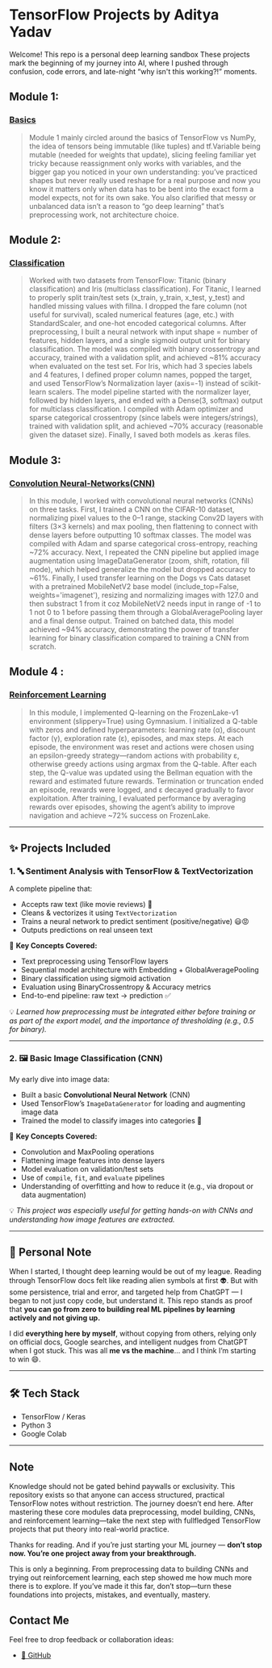 # TensorFlow Projects by Aditya Yadav
Welcome! This repo is a personal deep learning sandbox These projects mark the beginning of my journey into AI, where I pushed through confusion, code errors, and late-night “why isn't this working?!” moments.

## Module 1:
### [Basics](https://github.com/aypy01/tensorflow/blob/main/module-1.ipynb)
> Module 1 mainly circled around the basics of TensorFlow vs NumPy, the idea of tensors being immutable (like tuples) and tf.Variable being mutable (needed for weights that update), slicing feeling familiar yet tricky because reassignment only works with variables, and the bigger gap you noticed in your own understanding: you’ve practiced shapes but never really used reshape for a real purpose and now you know it matters only when data has to be bent into the exact form a model expects, not for its own sake. You also clarified that messy or unbalanced data isn’t a reason to “go deep learning”  that’s preprocessing work, not architecture choice.
## Module 2:
### [Classification](https://github.com/aypy01/tensorflow/blob/main/module-2.ipynb)
> Worked with two datasets from TensorFlow: Titanic (binary classification) and Iris (multiclass classification). For Titanic, I learned to properly split train/test sets (x_train, y_train, x_test, y_test) and handled missing values with fillna. I dropped the fare column (not useful for survival), scaled numerical features (age, etc.) with StandardScaler, and one-hot encoded categorical columns. After preprocessing, I built a neural network with input shape = number of features, hidden layers, and a single sigmoid output unit for binary classification. The model was compiled with binary crossentropy and accuracy, trained with a validation split, and achieved ~81% accuracy when evaluated on the test set. For Iris, which had 3 species labels and 4 features, I defined proper column names, popped the target, and used TensorFlow’s Normalization layer (axis=-1) instead of scikit-learn scalers. The model pipeline started with the normalizer layer, followed by hidden layers, and ended with a Dense(3, softmax) output for multiclass classification. I compiled with Adam optimizer and sparse categorical crossentropy (since labels were integers/strings), trained with validation split, and achieved ~70% accuracy (reasonable given the dataset size). Finally, I saved both models as .keras files.
## Module 3:
### [Convolution Neural-Networks(CNN)](https://github.com/aypy01/tensorflow/blob/main/module-3.ipynb)
> In this module, I worked with convolutional neural networks (CNNs) on three tasks. First, I trained a CNN on the CIFAR-10 dataset, normalizing pixel values to the 0–1 range, stacking Conv2D layers with filters (3×3 kernels) and max pooling, then flattening to connect with dense layers before outputting 10 softmax classes. The model was compiled with Adam and sparse categorical cross-entropy, reaching ~72% accuracy. Next, I repeated the CNN pipeline but applied image augmentation using ImageDataGenerator (zoom, shift, rotation, fill mode), which helped generalize the model but dropped accuracy to ~61%. Finally, I used transfer learning on the Dogs vs Cats dataset with a pretrained MobileNetV2 base model (include_top=False, weights='imagenet'), resizing and normalizing images with 127.0 and then substract 1 from it coz MobileNetV2 needs input in range of -1 to 1 not 0 to 1 before passing them through a GlobalAveragePooling layer and a final dense output. Trained on batched data, this model achieved ~94% accuracy, demonstrating the power of transfer learning for binary classification compared to training a CNN from scratch.

## Module 4 :
### [Reinforcement Learning](https://github.com/aypy01/tensorflow/blob/main/module-4.ipynb)
>  In this module, I implemented Q-learning on the FrozenLake-v1 environment (slippery=True) using Gymnasium. I initialized a Q-table with zeros and defined hyperparameters: learning rate (α), discount factor (γ), exploration rate (ε), episodes, and max steps. At each episode, the environment was reset and actions were chosen using an epsilon-greedy strategy—random actions with probability ε, otherwise greedy actions using argmax from the Q-table. After each step, the Q-value was updated using the Bellman equation with the reward and estimated future rewards. Termination or truncation ended an episode, rewards were logged, and ε decayed gradually to favor exploitation. After training, I evaluated performance by averaging rewards over episodes, showing the agent’s ability to improve navigation and achieve ~72% success on FrozenLake.

---

## ✨ Projects Included

### 1. 🔤 Sentiment Analysis with TensorFlow & TextVectorization
A complete pipeline that:
- Accepts raw text (like movie reviews) 💬
- Cleans & vectorizes it using `TextVectorization`
- Trains a neural network to predict sentiment (positive/negative) 😃😡
- Outputs predictions on real unseen text

📌 **Key Concepts Covered:**
- Text preprocessing using TensorFlow layers
- Sequential model architecture with Embedding + GlobalAveragePooling
- Binary classification using sigmoid activation
- Evaluation using BinaryCrossentropy & Accuracy metrics
- End-to-end pipeline: raw text → prediction ✅

💡 _Learned how preprocessing must be integrated either before training or as part of the export model, and the importance of thresholding (e.g., 0.5 for binary)._

---

### 2. 🖼️ Basic Image Classification (CNN)
My early dive into image data:
- Built a basic **Convolutional Neural Network** (CNN)
- Used TensorFlow’s `ImageDataGenerator` for loading and augmenting image data
- Trained the model to classify images into categories 🎯

📌 **Key Concepts Covered:**
- Convolution and MaxPooling operations
- Flattening image features into dense layers
- Model evaluation on validation/test sets
- Use of `compile`, `fit`, and `evaluate` pipelines
- Understanding of overfitting and how to reduce it (e.g., via dropout or data augmentation)

💡 _This project was especially useful for getting hands-on with CNNs and understanding how image features are extracted._

---

## 🚀 Personal Note

When I started, I thought deep learning would be out of my league. Reading through TensorFlow docs felt like reading alien symbols at first 👽. But with some persistence, trial and error, and targeted help from ChatGPT — I began to not just copy code, but understand it. This repo stands as proof that **you can go from zero to building real ML pipelines by learning actively and not giving up.**

I did **everything here by myself**, without copying from others, relying only on official docs, Google searches, and intelligent nudges from ChatGPT when I got stuck. This was all **me vs the machine**… and I think I’m starting to win 😄.

---

## 🛠 Tech Stack
- TensorFlow / Keras
- Python 3
- Google Colab



---
## Note
Knowledge should not be gated behind paywalls or exclusivity.
This repository exists so that anyone can access structured, practical TensorFlow notes without restriction.
The journey doesn’t end here. After mastering these core modules data preprocessing, model building, CNNs, and reinforcement learning—take the next step with fullfledged TensorFlow projects that put theory into real-world practice.

Thanks for reading. And if you’re just starting your ML journey — **don’t stop now. You’re one project away from your breakthrough.** 

This is only a beginning. From preprocessing data to building CNNs and trying out reinforcement learning, each step showed me how much more there is to explore. If you’ve made it this far, don’t stop—turn these foundations into projects, mistakes, and eventually, mastery.

## Contact Me
Feel free to drop feedback or collaboration ideas:
-  [🧠 GitHub ](https://github.com/aditya-yadav-ai) 


